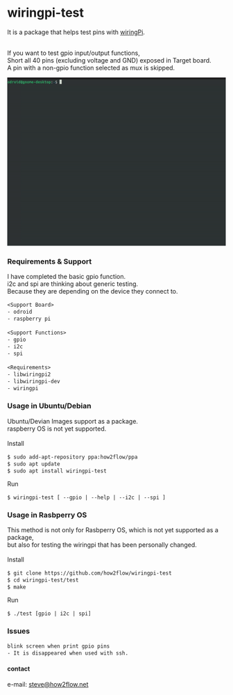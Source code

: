 # wiringpi-test

It is a package that helps test pins with [wiringPi](https://github.com/wiringPi).<br>
<br>

If you want to test gpio input/output functions,<br>
Short all 40 pins (excluding voltage and GND) exposed in Target board.<br>
A pin with a non-gpio function selected as mux is skipped.<br>

![wiringpi-test](wiringpi-test.gif)

### Requirements & Support

I have completed the basic gpio function.<br>
i2c and spi are thinking about generic testing.<br>
Because they are depending on the device they connect to.

```
<Support Board>
- odroid
- raspberry pi

<Support Functions>
- gpio
- i2c
- spi

<Requirements>
- libwiringpi2
- libwiringpi-dev
- wiringpi
```

### Usage in Ubuntu/Debian

Ubuntu/Devian Images support as a package.<br>
raspberry OS is not yet supported.<br>
<br>
Install
```
$ sudo add-apt-repository ppa:how2flow/ppa
$ sudo apt update
$ sudo apt install wiringpi-test
```

Run
```
$ wiringpi-test [ --gpio | --help | --i2c | --spi ]
```

### Usage in Rasbperry OS

This method is not only for Rasbperry OS, which is not yet supported as a package,<br>
but also for testing the wiringpi that has been personally changed.<br>
<br>
Install
```
$ git clone https://github.com/how2flow/wiringpi-test
$ cd wiringpi-test/test
$ make
```

Run
```
$ ./test [gpio | i2c | spi]
```

### Issues

```
blink screen when print gpio pins
- It is disappeared when used with ssh.
```

#### contact

e-mail: steve@how2flow.net

